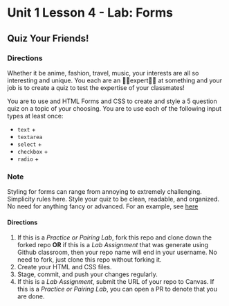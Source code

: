 # Unit 1 Lesson 4 - Lab: Forms
## Quiz Your Friends!

### Directions
Whether it be anime, fashion, travel, music, your interests are all so interesting and unique. You each are an ✌🏾expert✌🏾 at something and your job is to create a quiz to test the expertise of your classmates!

You are to use and HTML Forms and CSS to create and style a 5 question quiz on a topic of your choosing. You are to use each of the following input types at least once:
* `text` +
* `textarea`
* `select` +
* `checkbox` +
* `radio` +

### Note
Styling for forms can range from annoying to extremely challenging. Simplicity rules here. Style your quiz to be clean, readable, and organized. No need for anything fancy or advanced. For an example, see [here](https://codepen.io/freeCodeCamp/full/VPaoNP)

#### Directions
  1. If this is a *Practice or Pairing Lab*, fork this repo and clone down the forked repo **OR** if this is a *Lab Assignment* that was generate using Github classroom, then your repo name will end in your username. No need to fork, just clone this repo without forking it.
  2. Create your HTML and CSS files.
  3. Stage, commit, and push your changes regularly.
  4. If this is a *Lab Assignment*, submit the URL of your repo to Canvas. If this is a *Practice or Pairing Lab*, you can open a PR to denote that you are done.
